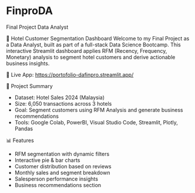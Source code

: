 # FinproDA
Final Project Data Analyst

🏨 Hotel Customer Segmentation Dashboard
Welcome to my Final Project as a Data Analyst, built as part of a full-stack Data Science Bootcamp.
This interactive Streamlit dashboard applies RFM (Recency, Frequency, Monetary) analysis to segment hotel customers and derive actionable business insights.

🔗 Live App: https://portofolio-dafinpro.streamlit.app/

📌 Project Summary
- Dataset: Hotel Sales 2024 (Malaysia)
- Size: 6,050 transactions across 3 hotels
- Goal: Segment customers using RFM Analysis and generate business recommendations
- Tools: Google Colab, PowerBI, Visual Studio Code, Streamlit, Plotly, Pandas

📊 Features
- RFM segmentation with dynamic filters
- Interactive pie & bar charts
- Customer distribution based on reviews
- Monthly sales and segment breakdown
- Salesperson performance insights
- Business recommendations section
